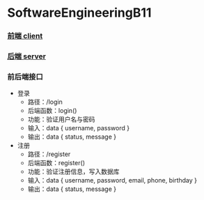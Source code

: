 # SoftwareEngineeringB11
### [前端 client](/client)
### [后端 server](/server)
### 前后端接口
- 登录
  - 路径：/login
  - 后端函数：login()
  - 功能：验证用户名与密码
  - 输入：data { username, password }
  - 输出：data { status, message }
- 注册
  - 路径：/register
  - 后端函数：register()
  - 功能：验证注册信息，写入数据库
  - 输入：data { username, password, email, phone, birthday }
  - 输出：data { status, message }
